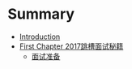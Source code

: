 # Summary

* [Introduction](README.md)
* [First Chapter 2017跳槽面试秘籍](chapter1.md)
  * [面试准备](chapter1/mian-shi-zhun-bei.md)

